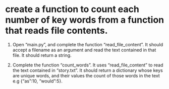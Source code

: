 # create a function to count each number of key words from a function that reads file contents.

1. Open “main.py”, and complete the function “read_file_content”. It should accept a filename as an argument and read the text contained in that file. It should return a string.

2. Complete the function “count_words”. It uses “read_file_content” to read the text contained in “story.txt”. It should return a dictionary whose keys are unique words, and their values the count of those words in the text e.g {“as”:10, “would”:5}.
